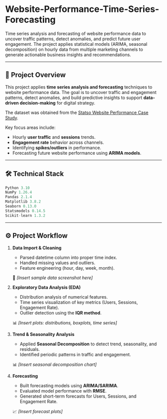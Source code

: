 # Website-Performance-Time-Series-Forecasting
Time series analysis and forecasting of website performance data to uncover traffic patterns, detect anomalies, and predict future user engagement. The project applies statistical models (ARIMA, seasonal decomposition) on hourly data from multiple marketing channels to generate actionable business insights and recommendations.


---

## 📌 Project Overview  
This project applies **time series analysis and forecasting** techniques to website performance data. The goal is to uncover traffic and engagement patterns, detect anomalies, and build predictive insights to support **data-driven decision-making** for digital strategy.  

The dataset was obtained from the [Statso Website Performance Case Study](https://statso.io/website-performance-case-study/).  

Key focus areas include:  
- Hourly **user traffic** and **sessions** trends.  
- **Engagement rate** behavior across channels.  
- Identifying **spikes/outliers** in performance.  
- Forecasting future website performance using **ARIMA models**.  

---

## 🛠️ Technical Stack

```python
Python 3.10
NumPy 1.26.4
Pandas 2.1.4
Matplotlib 3.8.2
Seaborn 0.13.0
Statsmodels 0.14.5
Scikit-learn 1.3.2
```

---


## ⚙️ Project Workflow  

1. **Data Import & Cleaning**  
   - Parsed datetime column into proper time index.  
   - Handled missing values and outliers.  
   - Feature engineering (hour, day, week, month).  

   📌 *[Insert sample data screenshot here]*  

2. **Exploratory Data Analysis (EDA)**  
   - Distribution analysis of numerical features.  
   - Time series visualization of key metrics (Users, Sessions, Engagement Rate).  
   - Outlier detection using the **IQR method**.  

   📊 *[Insert plots: distributions, boxplots, time series]*  

3. **Trend & Seasonality Analysis**  
   - Applied **Seasonal Decomposition** to detect trend, seasonality, and residuals.  
   - Identified periodic patterns in traffic and engagement.  

   📊 *[Insert seasonal decomposition chart]*  

4. **Forecasting**  
   - Built forecasting models using **ARIMA/SARIMA**.  
   - Evaluated model performance with **RMSE**.  
   - Generated short-term forecasts for Users, Sessions, and Engagement Rate.  

   📈 *[Insert forecast plots]*  
